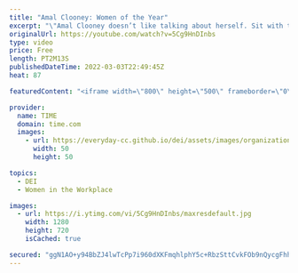 ```yaml
---
title: "Amal Clooney: Women of the Year"
excerpt: "\"Amal Clooney doesn’t like talking about herself. Sit with the 44-year-old lawyer, and she’ll take you on a tour of some of the worst places in the world, where despots reign and standing up for your rights can get you killed. Yet, inevitably, she finds women in these places who want to challenge power,"
originalUrl: https://youtube.com/watch?v=5Cg9HnDInbs
type: video
price: Free
length: PT2M13S
publishedDateTime: 2022-03-03T22:49:45Z
heat: 87

featuredContent: "<iframe width=\"800\" height=\"500\" frameborder=\"0\" src=\"https://www.youtube.com/embed/5Cg9HnDInbs\" allow=\"accelerometer; autoplay; encrypted-media; gyroscope; picture-in-picture\" allowfullscreen></iframe>"

provider:
  name: TIME
  domain: time.com
  images:
    - url: https://everyday-cc.github.io/dei/assets/images/organizations/time.com-50x50.jpg
      width: 50
      height: 50

topics:
  - DEI
  - Women in the Workplace

images:
  - url: https://i.ytimg.com/vi/5Cg9HnDInbs/maxresdefault.jpg
    width: 1280
    height: 720
    isCached: true

secured: "ggN1AO+y94BbZJ4lwTcPp7i960dXKFmqhlphY5c+RbzSttCvkFOb9nQycgFhhE/lOoF2+vsNFI4BDpeSbbLxwv38iKzxoKqfFSTlOVqfwL9I6V6WR3fDKKOxrUyUELcUsRFQG+XwlW7DGGm54FiisfKQOrlVXWaRHqfG16rHNMGFPJk+Pgw6G4iPhF/MrkrfZozrKewB0K7WS41QhmAn9N1UqRbZ94L9I4qqa88bQJ9xj/O15Dc8Vfx+BpIbgganwzIs46XydhlL15eM/Nt6/7+dkyfMJoWPAaPtkGnonlzC8LfyYHRcuSxtWx+a9R+mZ2R5QtSyWb2BEqeUwsX6viZe4U5TLahLyvV3zQzr0ZcitmXDy+fTlXZDbxjpU3Nv5+c8zUpl+Pr9ohxj7sGSuA==;W59gl/FP/ZL1DUbAPUB7SA=="
---
```



